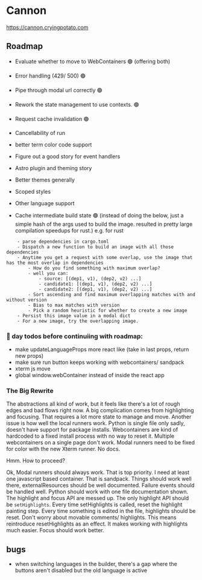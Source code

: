 # Cannon

https://cannon.cryingpotato.com

## Roadmap
- Evaluate whether to move to WebContainers 🟢 (offering both)
- Error handling (429/ 500) 🟢
- Pipe through modal url correctly 🟢
- Rework the state management to use contexts. 🟢
- Request cache invalidation 🟢
- Cancellability of run
- better term color code support
- Figure out a good story for event handlers
- Astro plugin and theming story
- Better themes generally
- Scoped styles
- Other language support

- Cache intermediate build state 🟢 (instead of doing the below, just a simple hash of the args used to build the image. resulted in pretty large compilation speedups for rust.)
e.g.  for rust
```
    - parse dependencies in cargo.toml
    - Dispatch a new function to build an image with all those dependencies
    - Anytime you get a request with some overlap, use the image that has the most overlap in dependencies
        - How do you find something with maximum overlap?
        - well you can:
            - source: [(dep1, v1), (dep2, v2) ...]
            - candidate1: [(dep1, v1), (dep2, v2) ...]
            - candidate2: [(dep1, v1), (dep2, v2) ...]
        - Sort ascending and find maximum overlapping matches with and without version
        - Bias to max matches with version
        - Pick a random heuristic for whether to create a new image
    - Persist this image value in a modal dict
    - For a new image, try the overlapping image.
```



### 🎄 day todos before continuiing with roadmap:
- make updateLanguageProps more react like (take in last props, return new props)
- make sure run button keeps working with webcontainers/ sandpack
- xterm js move
- global window.webContainer instead of inside the react app

### The Big Rewrite
The abstractions all kind of work, but it feels like there's a lot of rough edges and bad flows right now. A big complication comes from highlighting and focusing. That requires a lot more state to manage and move.
Another issue is how well the local runners work. Python is single file only sadly, doesn't have support for package installs. Webcontainers are kind of hardcoded to a fixed install process with no way to reset it. Multiple webcontainers on a single page don't work.
Modal runners need to be fixed for color with the new Xterm runner.
No docs.

Hmm.
How to proceed?

Ok, Modal runners should always work. That is top priority.
I need at least one javascript based container. That is sandpack. Things should work well there, externalResources should be well documented. Failure events should be handled well.
Python should work with one file documentation shown.
The highlight and focus API are messed up.
The only highlight API should be `setHighlights`. Every time setHighlights is called, reset the highlight painting step. Every time something is edited in the file, highlights should be reset. Don't worry about movable comments/ highlights. This means reintroduce resetHighlights as an effect. It makes working with highlights much easier.
Focus should work better.

## bugs
- when switching languages in the builder, there's a gap where the buttons aren't disabled but the old language is active
